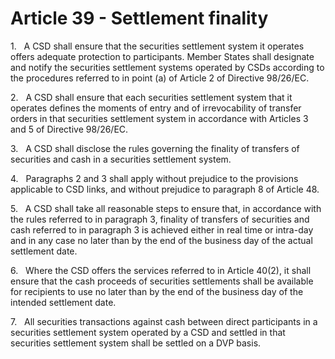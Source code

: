 # Article 39 - Settlement finality


1.   A CSD shall ensure that the securities settlement system it operates offers adequate protection to participants. Member States shall designate and notify the securities settlement systems operated by CSDs according to the procedures referred to in point (a) of Article 2 of Directive 98/26/EC.

2.   A CSD shall ensure that each securities settlement system that it operates defines the moments of entry and of irrevocability of transfer orders in that securities settlement system in accordance with Articles 3 and 5 of Directive 98/26/EC.

3.   A CSD shall disclose the rules governing the finality of transfers of securities and cash in a securities settlement system.

4.   Paragraphs 2 and 3 shall apply without prejudice to the provisions applicable to CSD links, and without prejudice to paragraph 8 of Article 48.

5.   A CSD shall take all reasonable steps to ensure that, in accordance with the rules referred to in paragraph 3, finality of transfers of securities and cash referred to in paragraph 3 is achieved either in real time or intra-day and in any case no later than by the end of the business day of the actual settlement date.

6.   Where the CSD offers the services referred to in Article 40(2), it shall ensure that the cash proceeds of securities settlements shall be available for recipients to use no later than by the end of the business day of the intended settlement date.

7.   All securities transactions against cash between direct participants in a securities settlement system operated by a CSD and settled in that securities settlement system shall be settled on a DVP basis.
